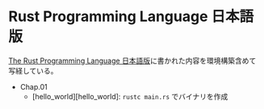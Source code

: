 # Rust Programming Language 日本語版

[The Rust Programming Language 日本語版][rust-jp]に書かれた内容を環境構築含めて写経している。

- Chap.01
  - [hello_world][hello_world]: `rustc main.rs` でバイナリを作成

[rust-jp]: https://doc.rust-jp.rs/book-ja/title-page.html
